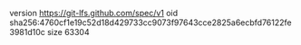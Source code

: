 version https://git-lfs.github.com/spec/v1
oid sha256:4760cf1e19c52d18d429733cc9073f97643cce2825a6ecbfd76122fe3981d10c
size 63304
